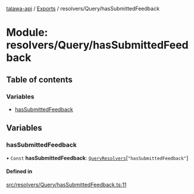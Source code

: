 [talawa-api](../README.md) / [Exports](../modules.md) / resolvers/Query/hasSubmittedFeedback

# Module: resolvers/Query/hasSubmittedFeedback

## Table of contents

### Variables

- [hasSubmittedFeedback](resolvers_Query_hasSubmittedFeedback.md#hassubmittedfeedback)

## Variables

### hasSubmittedFeedback

• `Const` **hasSubmittedFeedback**: [`QueryResolvers`](types_generatedGraphQLTypes.md#queryresolvers)[``"hasSubmittedFeedback"``]

#### Defined in

[src/resolvers/Query/hasSubmittedFeedback.ts:11](https://github.com/PalisadoesFoundation/talawa-api/blob/d38198a/src/resolvers/Query/hasSubmittedFeedback.ts#L11)
